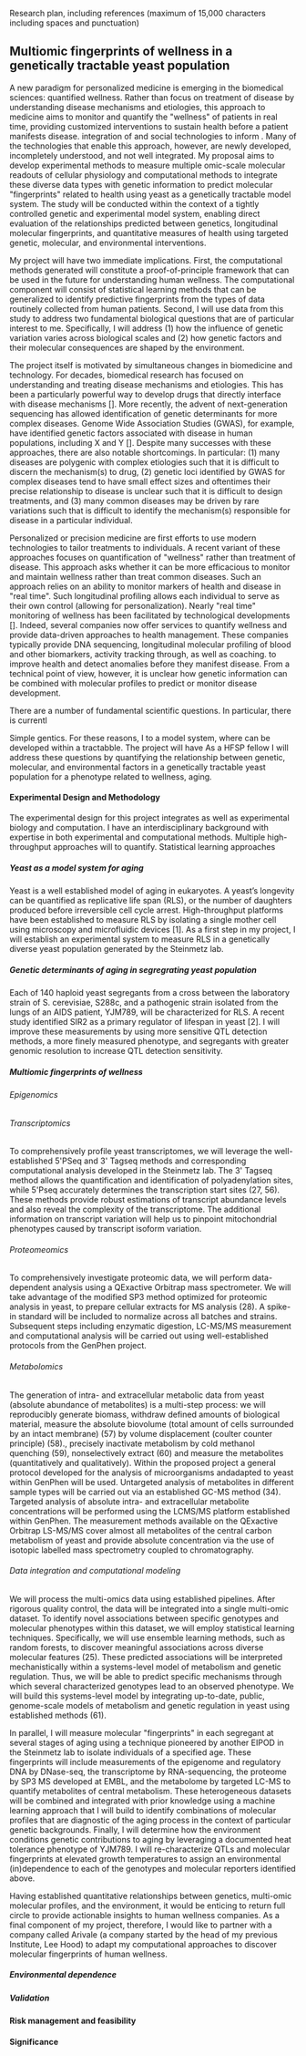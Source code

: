 Research plan, including references
(maximum of 15,000 characters including spaces and punctuation)

## Multiomic fingerprints of wellness in a genetically tractable yeast population

A new paradigm for personalized medicine is emerging in the biomedical sciences: quantified wellness. Rather than focus on treatment of disease by understanding disease mechanisms and etiologies, this approach to medicine aims to monitor and quantify the "wellness" of patients in real time, providing customized interventions to sustain health before a patient manifests disease. integration of and social technologies to inform . Many of the technologies that enable this approach, however, are newly developed, incompletely understood, and not well integrated.  My proposal aims to develop experimental methods to measure multiple omic-scale molecular readouts of cellular physiology and computational methods to integrate these diverse data types with genetic information to predict molecular "fingerprints" related to health using yeast as a genetically tractable model system. The study will be conducted within the context of a tightly controlled genetic and experimental model system, enabling direct evaluation of the relationships predicted between genetics, longitudinal molecular fingerprints, and quantitative measures of health using targeted genetic, molecular, and environmental interventions.

My project will have two immediate implications. First, the computational methods generated will constitute a proof-of-principle framework that can be used in the future for understanding human wellness. The computational component will consist of statistical learning methods that can be generalized to identify predictive fingerprints from the types of data routinely collected from human patients. Second, I will use data from this study to address two fundamental biological questions that are of particular interest to me. Specifically, I will address (1) how the influence of genetic variation varies across biological scales and (2) how genetic factors and their molecular consequences are shaped by the environment.

The project itself is motivated by simultaneous changes in biomedicine and technology. For decades, biomedical research has focused on understanding and treating disease mechanisms and etiologies. This has been a particularly powerful way to develop drugs that directly interface with disease mechanisms []. More recently, the advent of next-generation sequencing has allowed identification of genetic determinants for more complex diseases. Genome Wide Association Studies (GWAS), for example, have identified genetic factors associated with disease in human populations, including X and Y []. Despite many successes with these approaches, there are also notable shortcomings. In particular: (1) many diseases are polygenic with complex etiologies such that it is difficult to discern the mechanism(s) to drug, (2) genetic loci identified by GWAS for complex diseases tend to have small effect sizes and oftentimes their precise relationship to disease is unclear such that it is difficult to design treatments, and (3) many common diseases may be driven by rare variations such that is difficult to identify the mechanism(s) responsible for disease in a particular individual.

Personalized or precision medicine are first efforts to use modern technologies to tailor treatments to individuals. A recent variant of these approaches focuses on quantification of "wellness" rather than treatment of disease. This approach asks whether it can be more efficacious to monitor and maintain wellness rather than treat common diseases. Such an approach relies on an ability to monitor markers of health and disease in "real time". Such longitudinal profiling allows each individual to serve as their own control (allowing for personalization). Nearly "real time" monitoring of wellness has been facilitated by technological developments []. Indeed, several companies now offer services to quantify wellness and provide data-driven approaches to health management. These companies typically provide DNA sequencing, longitudinal molecular profiling of blood and other biomarkers, activity tracking through, as well as coaching. to improve health and detect anomalies before they manifest disease. From a technical point of view, however, it is unclear how genetic information can be combined with molecular profiles to predict or monitor disease development.

There are a number of fundamental scientific questions. In particular, there is currentl

Simple gentics. For these reasons, I to a model system, where can be developed within a tractabble. The project will have  As a HFSP fellow I will address these questions by quantifying the relationship between genetic, molecular, and environmental factors in a genetically tractable yeast population for a phenotype related to wellness, aging.

#### Experimental Design and Methodology

The experimental design for this project integrates as well as experimental biology and computation. I have an interdisciplinary background with expertise in both experimental and computational methods. Multiple high-throughput approaches will to quantify. Statistical learning approaches

##### Yeast as a model system for aging

Yeast is a well established model of aging in eukaryotes. A yeast’s longevity can be quantified as replicative life span (RLS), or the number of daughters produced before irreversible cell cycle arrest. High-throughput platforms have been established to measure RLS by isolating a single mother cell using microscopy and microfluidic devices [1]. As a first step in my project, I will establish an experimental system to measure RLS in a genetically diverse yeast population generated by the Steinmetz lab.  

##### Genetic determinants of aging in segregrating yeast population

Each of 140 haploid yeast segregants from a cross between the laboratory strain of S. cerevisiae, S288c, and a pathogenic strain isolated from the lungs of an AIDS patient, YJM789, will be characterized for RLS. A recent study identified SIR2 as a primary regulator of lifespan in yeast [2]. I will improve these measurements by using more sensitive QTL detection methods, a more finely measured phenotype, and segregants with greater genomic resolution to increase QTL detection sensitivity.

##### Multiomic fingerprints of wellness

###### Epigenomics

###### Transcriptomics

To comprehensively profile yeast transcriptomes, we will leverage the well-established 5'PSeq and 3' Tagseq methods and corresponding computational analysis developed in the Steinmetz lab. The 3' Tagseq method allows the quantification and identification of polyadenylation sites, while 5'Pseq accurately determines the transcription start sites (27, 56). These methods provide robust estimations of transcript abundance levels and also reveal the complexity of the transcriptome. The additional information on transcript variation will help us to pinpoint mitochondrial phenotypes caused by transcript isoform variation.

###### Proteomeomics

To comprehensively investigate proteomic data, we will perform data-dependent analysis using a QExactive Orbitrap mass spectrometer. We will take advantage of the modified SP3 method optimized for proteomic analysis in yeast, to prepare cellular extracts for MS analysis (28). A spike-in standard will be included to normalize across all batches and strains. Subsequent steps including enzymatic digestion, LC-MS/MS measurement and computational analysis will be carried out using well-established protocols from the GenPhen project.

###### Metabolomics

The generation of intra- and extracellular metabolic data from yeast (absolute abundance of metabolites) is a multi-step process: we will reproducibly generate biomass, withdraw defined amounts of biological material, measure the absolute biovolume (total amount of cells surrounded by an intact membrane) (57) by volume displacement (coulter counter principle) (58)., precisely inactivate metabolism by cold methanol quenching (59), nonselectively extract (60) and measure the metabolites (quantitatively and qualitatively). Within the proposed project a general protocol developed for the analysis of microorganisms andadapted to yeast within GenPhen will be used. Untargeted analysis of metabolites in different sample types will be carried out via an established GC-MS method (34). Targeted analysis of absolute intra- and extracellular metabolite concentrations will be performed using the LCMS/MS platform established within GenPhen. The measurement methods available on the QExactive Orbitrap LS-MS/MS cover almost all metabolites of the central carbon metabolism of yeast and provide absolute concentration via the use of isotopic labelled mass spectrometry coupled to chromatography.

###### Data integration and computational modeling

We will process the multi-omics data using established pipelines. After rigorous quality control, the data will be integrated into a single multi-omic dataset. To identify novel associations between specific genotypes and molecular phenotypes within this dataset, we will employ statistical learning techniques. Specifically, we will use ensemble learning methods, such as random forests, to discover meaningful associations across diverse molecular features (25). These predicted associations will be interpreted mechanistically within a systems-level model of metabolism and genetic regulation. Thus, we will be able to predict specific mechanisms through which several characterized genotypes lead to an observed phenotype. We will build this systems-level model by integrating up-to-date, public, genome-scale models of metabolism and genetic regulation in yeast using established methods (61).

In parallel, I will measure molecular "fingerprints" in each segregant at several stages of aging using a technique pioneered by another EIPOD in the Steinmetz lab to isolate individuals of a specified age. These fingerprints will include measurements of the epigenome and regulatory DNA by DNase-seq, the transcriptome by RNA-sequencing, the proteome by SP3 MS developed at EMBL, and the metabolome by targeted LC-MS to quantify metabolites of central metabolism. These heterogeneous datasets will be combined and integrated with prior knowledge using a machine learning approach that I will build to identify combinations of molecular profiles that are diagnostic of the aging process in the context of particular genetic backgrounds. Finally, I will determine how the environment conditions genetic contributions to aging by leveraging a documented heat tolerance phenotype of YJM789. I will re-characterize QTLs and molecular fingerprints at elevated growth temperatures to assign an environmental (in)dependence to each of the genotypes and molecular reporters identified above.

Having established quantitative relationships between genetics, multi-omic molecular profiles, and the environment, it would be enticing to return full circle to provide actionable insights to human wellness companies. As a final component of my project, therefore, I would like to partner with a company called Arivale (a company started by the head of my previous Institute, Lee Hood) to adapt my computational approaches to discover molecular fingerprints of human wellness.

##### Environmental dependence

##### Validation

#### Risk management and feasibility

#### Significance
